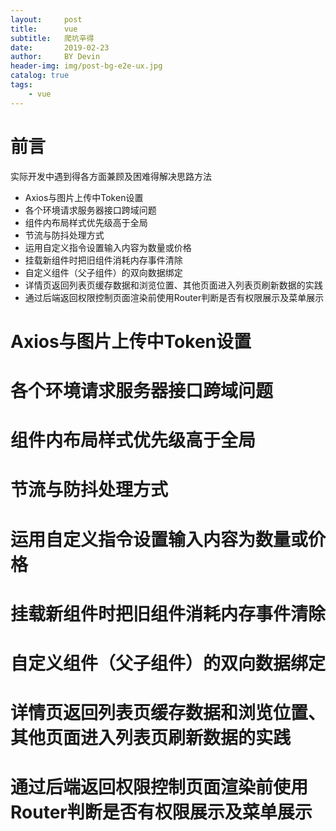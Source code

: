 ```yaml
---
layout:     post
title:      vue
subtitle:   爬坑辛得
date:       2019-02-23 
author:     BY Devin
header-img: img/post-bg-e2e-ux.jpg
catalog: true
tags:
    - vue
---
```



# 前言

实际开发中遇到得各方面兼顾及困难得解决思路方法

- Axios与图片上传中Token设置
- 各个环境请求服务器接口跨域问题
- 组件内布局样式优先级高于全局
- 节流与防抖处理方式
- 运用自定义指令设置输入内容为数量或价格
- 挂载新组件时把旧组件消耗内存事件清除
- 自定义组件（父子组件）的双向数据绑定
- 详情页返回列表页缓存数据和浏览位置、其他页面进入列表页刷新数据的实践
- 通过后端返回权限控制页面渲染前使用Router判断是否有权限展示及菜单展示


# Axios与图片上传中Token设置
# 各个环境请求服务器接口跨域问题
# 组件内布局样式优先级高于全局
# 节流与防抖处理方式
# 运用自定义指令设置输入内容为数量或价格
# 挂载新组件时把旧组件消耗内存事件清除
# 自定义组件（父子组件）的双向数据绑定
# 详情页返回列表页缓存数据和浏览位置、其他页面进入列表页刷新数据的实践
# 通过后端返回权限控制页面渲染前使用Router判断是否有权限展示及菜单展示
